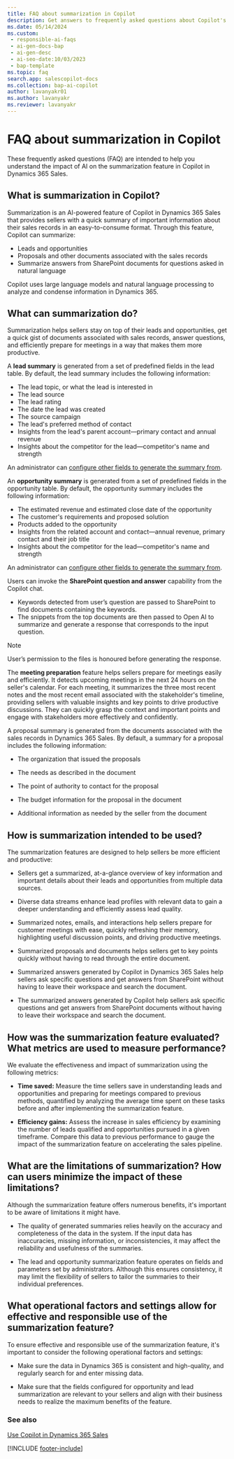 ```yaml
---
title: FAQ about summarization in Copilot
description: Get answers to frequently asked questions about Copilot's AI-powered summarization feature, which quickly summarizes important lead and opportunity information in an easy-to-consume format.
ms.date: 05/14/2024
ms.custom:
 - responsible-ai-faqs
 - ai-gen-docs-bap
 - ai-gen-desc
 - ai-seo-date:10/03/2023
 - bap-template
ms.topic: faq
search.app: salescopilot-docs
ms.collection: bap-ai-copilot
author: lavanyakr01
ms.author: lavanyakr
ms.reviewer: lavanyakr
---
```


# FAQ about summarization in Copilot

These frequently asked questions (FAQ) are intended to help you understand the impact of AI on the summarization feature in Copilot in Dynamics 365 Sales.

## What is summarization in Copilot?

Summarization is an AI-powered feature of Copilot in Dynamics 365 Sales that provides sellers with a quick summary of important information about their sales records in an easy-to-consume format. Through this feature, Copilot can summarize:

- Leads and opportunities
- Proposals and other documents associated with the sales records
- Summarize answers from SharePoint documents for questions asked in natural language

Copilot uses large language models and natural language processing to analyze and condense information in Dynamics 365.

## What can summarization do?

Summarization helps sellers stay on top of their leads and opportunities, get a quick gist of documents associated with sales records, answer questions, and efficiently prepare for meetings in a way that makes them more productive.

A **lead summary** is generated from a set of predefined fields in the lead table. By default, the lead summary includes the following information:

- The lead topic, or what the lead is interested in
- The lead source
- The lead rating
- The date the lead was created
- The source campaign
- The lead's preferred method of contact
- Insights from the lead's parent account&mdash;primary contact and annual revenue
- Insights about the competitor for the lead&mdash;competitor's name and strength 

An administrator can [configure other fields to generate the summary from](./enable-setup-copilot.md).

An **opportunity summary** is generated from a set of predefined fields in the opportunity table. By default, the opportunity summary includes the following information:

- The estimated revenue and estimated close date of the opportunity
- The customer's requirements and proposed solution
- Products added to the opportunity
- Insights from the related account and contact&mdash;annual revenue, primary contact and their job title
- Insights about the competitor for the lead&mdash;competitor's name and strength

An administrator can [configure other fields to generate the summary from](./enable-setup-copilot.md).

Users can invoke the **SharePoint question and answer** capability from the Copilot chat.

- Keywords detected from user’s question are passed to SharePoint to find documents containing the keywords.  
- The snippets from the top documents are then passed to Open AI to summarize and generate a response that corresponds to the input question.  

> [!NOTE]
> User’s permission to the files is honoured before generating the response.

The **meeting preparation** feature helps sellers prepare for meetings easily and efficiently. It detects upcoming meetings in the next 24 hours on the seller's calendar. For each meeting, it summarizes the three most recent notes and the most recent email associated with the stakeholder's timeline, providing sellers with valuable insights and key points to drive productive discussions. They can quickly grasp the context and important points and engage with stakeholders more effectively and confidently.

A proposal summary is generated from the documents associated with the sales records in Dynamics 365 Sales. By default, a summary for a proposal includes the following information:  

- The organization that issued the proposals

- The needs as described in the document

- The point of authority to contact for the proposal

- The budget information for the proposal in the document

- Additional information as needed by the seller from the document

## How is summarization intended to be used?

The summarization features are designed to help sellers be more efficient and productive:

- Sellers get a summarized, at-a-glance overview of key information and important details about their leads and opportunities from multiple data sources.

- Diverse data streams enhance lead profiles with relevant data to gain a deeper understanding and efficiently assess lead quality.

- Summarized notes, emails, and interactions help sellers prepare for customer meetings with ease, quickly refreshing their memory, highlighting useful discussion points, and driving productive meetings.

- Summarized proposals and documents helps sellers get to key points quickly without having to read through the entire document.

- Summarized answers generated by Copilot in Dynamics 365 Sales help sellers ask specific questions and get answers from SharePoint without having to leave their workspace and search the document.

- The summarized answers generated by Copilot help sellers ask specific questions and get answers from SharePoint documents without having to leave their workspace and search the document.

## How was the summarization feature evaluated? What metrics are used to measure performance?

We evaluate the effectiveness and impact of summarization using the following metrics:

- **Time saved:** Measure the time sellers save in understanding leads and opportunities and preparing for meetings compared to previous methods, quantified by analyzing the average time spent on these tasks before and after implementing the summarization feature.

- **Efficiency gains:** Assess the increase in sales efficiency by examining the number of leads qualified and opportunities pursued in a given timeframe. Compare this data to previous performance to gauge the impact of the summarization feature on accelerating the sales pipeline.

## What are the limitations of summarization? How can users minimize the impact of these limitations?

Although the summarization feature offers numerous benefits, it's important to be aware of limitations it might have.

- The quality of generated summaries relies heavily on the accuracy and completeness of the data in the system. If the input data has inaccuracies, missing information, or inconsistencies, it may affect the reliability and usefulness of the summaries.

- The lead and opportunity summarization feature operates on fields and parameters set by administrators. Although this ensures consistency, it may limit the flexibility of sellers to tailor the summaries to their individual preferences.

## What operational factors and settings allow for effective and responsible use of the summarization feature?

To ensure effective and responsible use of the summarization feature, it's important to consider the following operational factors and settings:

- Make sure the data in Dynamics 365 is consistent and high-quality, and regularly search for and enter missing data.

- Make sure that the fields configured for opportunity and lead summarization are relevant to your sellers and align with their business needs to realize the maximum benefits of the feature.

### See also

[Use Copilot in Dynamics 365 Sales](use-sales-copilot.md)

[!INCLUDE [footer-include](../includes/footer-banner.md)]
